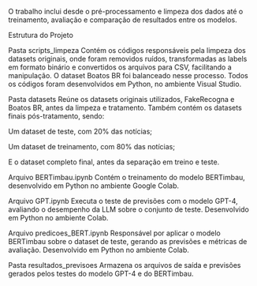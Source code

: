 O trabalho inclui desde o pré-processamento e limpeza dos dados até o treinamento, avaliação e comparação de resultados entre os modelos.

Estrutura do Projeto

Pasta scripts_limpeza
Contém os códigos responsáveis pela limpeza dos datasets originais, onde foram removidos ruídos, transformadas as labels em formato binário e convertidos os arquivos para CSV, facilitando a manipulação.
O dataset Boatos BR foi balanceado nesse processo.
Todos os códigos foram desenvolvidos em Python, no ambiente Visual Studio.

Pasta datasets
Reúne os datasets originais utilizados, FakeRecogna e Boatos BR, antes da limpeza e tratamento.
Também contém os datasets finais pós-tratamento, sendo:

Um dataset de teste, com 20% das notícias;

Um dataset de treinamento, com 80% das notícias;

E o dataset completo final, antes da separação em treino e teste.

Arquivo BERTimbau.ipynb
Contém o treinamento do modelo BERTimbau, desenvolvido em Python no ambiente Google Colab.

Arquivo GPT.ipynb
Executa o teste de previsões com o modelo GPT-4, avaliando o desempenho da LLM sobre o conjunto de teste.
Desenvolvido em Python no ambiente Colab.

Arquivo predicoes_BERT.ipynb
Responsável por aplicar o modelo BERTimbau sobre o dataset de teste, gerando as previsões e métricas de avaliação.
Desenvolvido em Python no ambiente Colab.

Pasta resultados_previsoes
Armazena os arquivos de saída e previsões gerados pelos testes do modelo GPT-4 e do BERTimbau.
